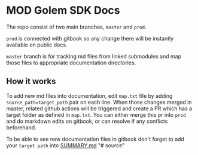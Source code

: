 # MOD Golem SDK Docs

The repo consist of two main branches, `master` and `prod`. 

`prod` is connected with gitbook so any change there will be instantly available on public docs.

`master` branch is for tracking md files from linked submodules and map those files to appropriate documentation directories.

## How it works

To add new md files into documentation, edit `map.txt` file by adding `source_path=target_path` pair on each line. When those changes merged in master, related github actions will be triggered and create a PR which has a target folder as defined in `map.txt`. You can either merge this pr into `prod` and do markdown edits on gitbook, or can resolve if any conflicts beforehand.

To be able to see new documentation files in gitbook don't forget to add your `target path` into [SUMMARY.md](./SUMMARY.md)
"# source" 
